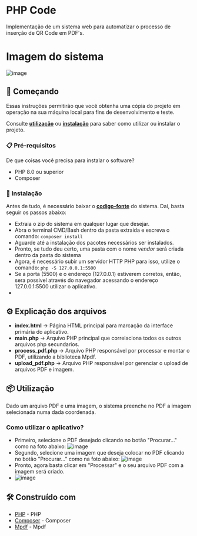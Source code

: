 # PHP Code

Implementação de um sistema web para automatizar o processo de inserção de QR Code em PDF's.

# Imagem do sistema
![image](https://user-images.githubusercontent.com/78118717/204956763-50c24392-88b4-4a48-a3a6-ea9c7b216a8a.png)


## 🚀 Começando

Essas instruções permitirão que você obtenha uma cópia do projeto em operação na sua máquina local para fins de desenvolvimento e teste.

Consulte **[utilização](#-utiliza%C3%A7%C3%A3o)** ou **[instalação](#-instala%C3%A7%C3%A3o)** para saber como utilizar ou instalar o projeto.

### 📋 Pré-requisitos

De que coisas você precisa para instalar o software?
* PHP 8.0 ou superior
* Composer

### 🔧 Instalação

Antes de tudo, é necessário baixar o **[codigo-fonte](https://github.com/eduardo92005-debug/PDFCode/archive/refs/heads/main.zip)**  do sistema. Daí, basta
seguir os passos abaixo:
* Extraia o zip do sistema em qualquer lugar que desejar.
* Abra o terminal CMD/Bash dentro da pasta extraida e escreva o comando: ``` composer install ```
* Aguarde até a instalação dos pacotes necessários ser instalados.
* Pronto, se tudo deu certo, uma pasta com o nome _vendor_ será criada dentro da pasta do sistema
* Agora, é necessário subir um servidor HTTP PHP para isso, utilize o comando:  ``` php -S 127.0.0.1:5500 ```
* Se a porta (5500) e o endereço (127.0.0.1) estiverem corretos, então, sera possivel através do navegador acessando o endereço 127.0.0.1:5500 utilizar o aplicativo.
* 
## ⚙️ Explicação dos arquivos

* __index.html__ -> Página HTML principal para marcação da interface primária do aplicativo.
* __main.php__ -> Arquivo PHP principal que correlaciona todos os outros arquivos php secundarios.
* __process_pdf.php__ -> Arquivo PHP responsável por processar e montar o PDF, utilizando a biblioteca Mpdf.
* __upload_pdf.php__ -> Arquivo PHP responsável por gerenciar o upload de arquivos PDF e imagem.


## 📦 Utilização

Dado um arquivo PDF e uma imagem, o sistema preenche no PDF a imagem selecionada numa dada coordenada.
### Como utilizar o aplicativo?
* Primeiro, selecione o PDF desejado clicando no botão "Procurar..." como na foto abaixo:
![image](https://user-images.githubusercontent.com/78118717/204957759-83653d97-dace-457c-b525-15203509c05e.png)
* Segundo, selecione uma imagem que deseja colocar no PDF clicando no botão "Procurar..." como na foto abaixo:
![image](https://user-images.githubusercontent.com/78118717/204958033-480bafa6-5547-41fe-a56c-99d207c1dbf6.png)
* Pronto, agora basta clicar em "Processar" e o seu arquivo PDF com a imagem será criado.
* ![image](https://user-images.githubusercontent.com/78118717/204958203-e2cc2c3f-0611-4e57-a802-4e14fda35a60.png)


## 🛠️ Construído com

* [PHP](https://www.php.net/docs.php) - PHP
* [Composer](https://getcomposer.org/) - Composer
* [Mpdf](https://mpdf.github.io/) - Mpdf
